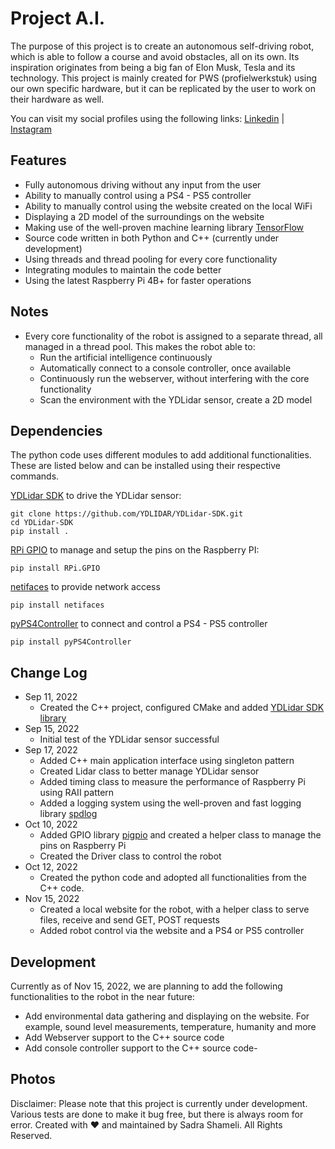# Project A.I.

The purpose of this project is to create an autonomous self-driving robot, which is able to follow a course and avoid obstacles, all on its own. 
Its inspiration originates from being a big fan of Elon Musk, Tesla and its technology. 
This project is mainly created for PWS (profielwerkstuk) using our own specific hardware, but it can be replicated by the user to work on their hardware as well.

You can visit my social profiles using the following links: 
[Linkedin](https://www.linkedin.com/in/sadra-shameli-35844b1b3) | [Instagram](https://www.instagram.com/sadra_shml/)

## Features

- Fully autonomous driving without any input from the user
- Ability to manually control using a PS4 - PS5 controller
- Ability to manually control using the website created on the local WiFi
- Displaying a 2D model of the surroundings on the website 
- Making use of the well-proven machine learning library [TensorFlow](https://github.com/tensorflow/tensorflow)
- Source code written in both Python and C++ (currently under development)
- Using threads and thread pooling for every core functionality
- Integrating modules to maintain the code better
- Using the latest Raspberry Pi 4B+ for faster operations

## Notes

- Every core functionality of the robot is assigned to a separate thread, all managed in a thread pool. This makes the robot able to:
    - Run the artificial intelligence continuously
    - Automatically connect to a console controller, once available
    - Continuously run the webserver, without interfering with the core functionality
    - Scan the environment with the YDLidar sensor, create a 2D model

## Dependencies
The python code uses different modules to add additional functionalities. These are listed below and can be installed using their respective commands.

[YDLidar SDK](https://github.com/YDLIDAR/YDLidar-SDK) to drive the YDLidar sensor:
```
git clone https://github.com/YDLIDAR/YDLidar-SDK.git
cd YDLidar-SDK
pip install .
```

[RPi GPIO](https://pypi.org/project/RPi.GPIO) to manage and setup the pins on the Raspberry PI:
```
pip install RPi.GPIO
```

[netifaces](https://pypi.org/project/netifaces/) to provide network access
```
pip install netifaces
```

[pyPS4Controller](https://pypi.org/project/pyPS4Controller) to connect and control a PS4 - PS5 controller
```
pip install pyPS4Controller
```

## Change Log

- Sep 11, 2022
    - Created the C++ project, configured CMake and added [YDLidar SDK library](https://github.com/YDLIDAR/YDLidar-SDK)
- Sep 15, 2022
    - Initial test of the YDLidar sensor successful
- Sep 17, 2022
    - Added C++ main application interface using singleton pattern
    - Created Lidar class to better manage YDLidar sensor
    - Added timing class to measure the performance of Raspberry Pi using RAII pattern
    - Added a logging system using the well-proven and fast logging library [spdlog](https://github.com/gabime/spdlog)
- Oct 10, 2022
    - Added GPIO library [pigpio](https://github.com/joan2937/pigpio) and created a helper class to manage the pins on Raspberry Pi
    - Created the Driver class to control the robot 
- Oct 12, 2022
    - Created the python code and adopted all functionalities from the C++ code. 
- Nov 15, 2022
    - Created a local website for the robot, with a helper class to serve files, receive and send GET, POST requests
    - Added robot control via the website and a PS4 or PS5 controller

## Development

Currently as of Nov 15, 2022, we are planning to add the following functionalities to the robot in the near future:

- Add environmental data gathering and displaying on the website. For example, sound level measurements, temperature, humanity and more
- Add Webserver support to the C++ source code
- Add console controller support to the C++ source code- 

## Photos


Disclaimer: Please note that this project is currently under development. Various tests are done to make it bug free, but there is always room for error.
Created with ♥ and maintained by Sadra Shameli. All Rights Reserved.